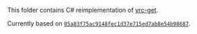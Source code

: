 This folder contains C# reimplementation of [vrc-get].

Currently based on [`05a83f75ac9148fec1d37e715ed7ab8e54b98687`][commit].

[vrc-get]: https://github.com/anatawa12/vrc-get
[commit]: https://github.com/anatawa12/vrc-get/commit/05a83f75ac9148fec1d37e715ed7ab8e54b98687
